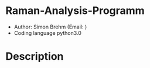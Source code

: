 # Raman-Analysis-Programm
  - Author: Simon Brehm (Email:  ) 
  - Coding language python3.0 
# Description 
